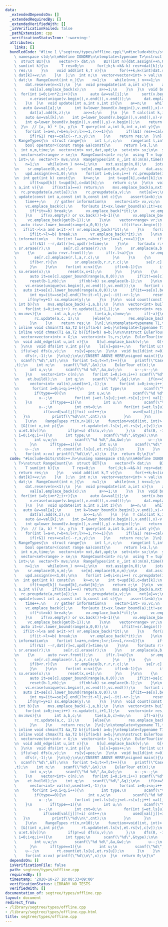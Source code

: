 ```yaml
---
data:
  _extendedDependsOn: []
  _extendedRequiredBy: []
  _extendedVerifiedWith: []
  _isVerificationFailed: false
  _pathExtension: cpp
  _verificationStatusIcon: ':warning:'
  attributes:
    links: []
  bundledCode: "#line 1 \"segtree/types/offline.cpp\"\n#include<bits/stdc++.h>\nusing\
    \ namespace std;\n\n#define IGNORE\n\ntemplate<typename T>\nstruct RangeCount{\n\
    \  struct BIT{\n    vector<T> dat;\n    BIT(int n){dat.assign(++n,0);}\n    T\
    \ sum(int k){\n      T res=0;\n      for(;k;k-=k&-k) res+=dat[k];\n      return\
    \ res;\n    }\n    void add(int k,T v){\n      for(++k;k<(int)dat.size();k+=k&-k)\
    \ dat[k]+=v;\n    }\n  };\n  int n;\n  vector<vector<int> > val;\n  vector<BIT>\
    \ dat;\n  RangeCount(int n_){\n    n=1;\n    while(n<n_) n<<=1;\n    val.assign(n<<1,vector<int>());\n\
    \    dat.reserve(n<<1);\n  }\n  void preupdate(int a,int x){\n    a+=n;\n    while(a){\n\
    \      val[a].emplace_back(x);\n      a>>=1;\n    }\n  }\n  void build(){\n  \
    \  for(int i=0;i<n*2;i++){\n      auto &v=val[i];\n      sort(v.begin(),v.end());\n\
    \      v.erase(unique(v.begin(),v.end()),v.end());\n      dat.emplace_back(v.size());\n\
    \    }\n  }\n  void update(int a,int x,int z){\n    a+=n;\n    while(a){\n   \
    \   auto &v=val[a];\n      int k=lower_bound(v.begin(),v.end(),x)-v.begin();\n\
    \      dat[a].add(k,z);\n      a>>=1;\n    }\n  }\n  T calc(int k,int x,int y){\n\
    \    auto &v=val[k];\n    int p=lower_bound(v.begin(),v.end(),x)-v.begin();\n\
    \    int q=lower_bound(v.begin(),v.end(),y)-v.begin();\n    return dat[k].sum(q)-dat[k].sum(p);\n\
    \  }\n  // [a, b) * [x, y)\n  T query(int a,int b,int x,int y){\n    T res=0;\n\
    \    for(int l=a+n,r=b+n;l<r;l>>=1,r>>=1){\n      if(l&1) res+=calc(l++,x,y);\n\
    \      if(r&1) res+=calc(--r,x,y);\n    }\n    return res;\n  }\n};\n\nstruct\
    \ RangeTypes{\n  struct range{\n    int l,r,c;\n    range(int l,int r,int c):l(l),r(r),c(c){}\n\
    \    bool operator<(const range &a)const{\n      return l<a.l;\n    }\n  };\n\n\
    \  int n,m,time;\n  vector<int> nxt,dat,upd;\n  set<int> sx;\n\n  set<range> sr;\n\
    \  vector<set<range> > se;\n  RangeCount<int> rc;\n  using T = tuple<int, int,\
    \ int>;\n  vector<T> mvs;\n\n  RangeTypes(int n_,int m):m(m),time(0),se(m+1),rc(n_){\n\
    \    n=1;\n    while(n<n_) n<<=1;\n\n    nxt.assign(n,0);\n    iota(nxt.begin(),nxt.end(),1);\n\
    \n    sr.emplace(0,n,m);\n    se[m].emplace(0,n,m);\n\n    dat.assign(n<<1,0);\n\
    \    upd.assign(n<<1,0);\n\n    for(int i=0;i<n;i++) rc.preupdate(i,i+1);\n  }\n\
    \n  int get(int k) const{\n    k+=n;\n    int t=upd[k],c=dat[k];\n    while(k>>=1)\n\
    \      if(t<upd[k]) t=upd[k],c=dat[k];\n    return c;\n  }\n\n  void reset(int\
    \ a,int v){\n    if(nxt[a]==v) return;\n    mvs.emplace_back(a,nxt[a],v);\n  \
    \  rc.preupdate(a,nxt[a]);\n    rc.preupdate(a,v);\n    nxt[a]=v;\n  }\n\n  void\
    \ update(const int a,const int b,const int c){\n    assert(a<b);\n    assert(c<m);\n\
    \    time++;\n    // gather information\n    vector<int> vx,vc;\n    if(a) vc.emplace_back(get(a-1));\n\
    \    vc.emplace_back(c);\n    for(auto it=sx.lower_bound(a);it!=sx.end();++it){\n\
    \      if(*it>=b) break;\n      vx.emplace_back(*it);\n      vc.emplace_back(get(*it));\n\
    \    }\n    if(vx.empty() or vx.back()!=b-1){\n      vx.emplace_back(b-1);\n \
    \     vc.emplace_back(get(b-1));\n    }\n\n    vector<range> vr;\n    {\n    \
    \  auto it=sr.lower_bound(range(a,0,0));\n      if(it!=sr.begin()) --it;\n   \
    \   if(it->l<a and a<it->r) vr.emplace_back(*it);\n    }\n    for(auto it=sr.lower_bound(range(a,0,0));it!=sr.end();++it){\n\
    \      if(it->l>=b) break;\n      vr.emplace_back(*it);\n    }\n\n    // update\
    \ information\n    for(int l=a+n,r=b+n;l<r;l>>=1,r>>=1){\n      if(l&1) dat[l]=c,upd[l]=time,l++;\n\
    \      if(r&1) --r,dat[r]=c,upd[r]=time;\n    }\n\n    for(auto r:vr){\n     \
    \ sr.erase(r);\n      se[r.c].erase(r);\n    }\n    sr.emplace(a,b,c);\n    se[c].emplace(a,b,c);\n\
    \n    {\n      auto r=vr.front();\n      if(r.l<a){\n        sr.emplace(r.l,a,r.c);\n\
    \        se[r.c].emplace(r.l,a,r.c);\n      }\n    }\n    {\n      auto r=vr.back();\n\
    \      if(b<r.r){\n        sr.emplace(b,r.r,r.c);\n        se[r.c].emplace(b,r.r,r.c);\n\
    \      }\n    }\n\n    for(int x:vx){\n      if(x<b-1){\n        if(sx.count(x))\
    \ sx.erase(x);\n        reset(x,x+1);\n      }\n    }\n\n    {\n      int nb=n;\n\
    \      auto it=se[c].upper_bound(range(a,0,0));\n      if(it!=se[c].end()) nb=it->l;\n\
    \      reset(b-1,nb);\n      if(nb!=b) sx.emplace(b-1);\n    }\n\n    sort(vc.begin(),vc.end());\n\
    \    vc.erase(unique(vc.begin(),vc.end()),vc.end());\n    for(int x:vc){\n   \
    \   auto it=se[x].lower_bound(range(a,0,0));\n      if(it==se[x].begin()) continue;\n\
    \      int ny=(it==se[x].end()?n:it->l),y=(--it)->r-1;\n      reset(y,ny);\n \
    \     if(ny!=y+1) sx.emplace(y);\n    }\n  }\n\n  void count(const int a,const\
    \ int b){\n    mvs.emplace_back(-1,a,b);\n  }\n\n  vector<int> build(){\n    rc.build();\n\
    \    for(int i=0;i<n;i++) rc.update(i,i+1,1);\n    vector<int> res;\n    for(auto\
    \ mv:mvs){\n      int a,b,c;\n      tie(a,b,c)=mv;\n      if(~a){\n        rc.update(a,b,-1);\n\
    \        rc.update(a,c, 1);\n      }else{\n        res.emplace_back(rc.query(b,c,c,n<<1));\n\
    \      }\n    }\n    return res;\n  }\n};\n\ntemplate<typename T1,typename T2>\
    \ inline void chmin(T1 &a,T2 b){if(a>b) a=b;}\ntemplate<typename T1,typename T2>\
    \ inline void chmax(T1 &a,T2 b){if(a<b) a=b;}\n\n\nstruct EulerTour{\n  int n,pos;\n\
    \  vector<vector<int> > G;\n  vector<int> ls,rs;\n\n  EulerTour(int n):n(n),G(n),ls(n),rs(n){}\n\
    \n  void add_edge(int u,int v){\n    G[u].emplace_back(v);\n    G[v].emplace_back(u);\n\
    \  }\n\n  void dfs(int v,int p){\n    ls[v]=pos++;\n    for(int u:G[v])\n    \
    \  if(u!=p) dfs(u,v);\n    rs[v]=pos;\n  }\n\n  void build(int r=0){\n    pos=0;\n\
    \    dfs(r,-1);\n  }\n\n};\n\n//INSERT ABOVE HERE\nsigned main(){\n  int T;\n\
    \  scanf(\"%d\",&T);\n\n  for(int t=1;t<=T;t++){\n    printf(\"Case #%d:\\n\"\
    ,t);\n    int n;\n    scanf(\"%d\",&n);\n    EulerTour et(n);\n    for(int i=1;i<n;i++){\n\
    \      int u,v;\n      scanf(\"%d %d\",&u,&v);\n      u--;v--;\n      et.add_edge(u,v);\n\
    \    }\n    vector<int> c(n);\n    for(int i=0;i<n;i++) scanf(\"%d\",&c[i]);\n\
    \n    et.build();\n    int q;\n    scanf(\"%d\",&q);\n\n    if(n<=50000 or q<=50000){\n\
    \      vector<int> val(n),used(n+1,-1);\n      for(int i=0;i<n;i++) val[et.ls[i]]=c[i];\n\
    \n      for(int i=0;i<q;i++){\n        int type;\n        scanf(\"%d\",&type);\n\
    \        if(type==0){\n          int u,w;\n          scanf(\"%d %d\",&u,&w);\n\
    \          u--;\n          for(int j=et.ls[u];j<et.rs[u];j++) val[j]=w;\n    \
    \    }\n        if(type==1){\n          int u;\n          scanf(\"%d\",&u);\n\
    \          u--;\n          int cnt=0;\n          for(int j=et.ls[u];j<et.rs[u];j++){\n\
    \            if(used[val[j]]!=i) cnt++;\n            used[val[j]]=i;\n       \
    \   }\n          printf(\"%d\\n\",cnt);\n        }\n      }\n      continue;\n\
    \    }\n\n    RangeTypes rt(n,n+10);\n    function<void(int, int)> dfs=\n    \
    \  [&](int v,int p){\n        rt.update(et.ls[v],et.rs[v],c[v]);\n        for(int\
    \ u:et.G[v])\n          if(p!=u) dfs(u,v);\n      };\n    dfs(0, -1);\n\n    for(int\
    \ i=0;i<q;i++){\n      int type;\n      scanf(\"%d\",&type);\n\n      if(type==0){\n\
    \        int u,w;\n        scanf(\"%d %d\",&u,&w);\n        u--;\n        rt.update(et.ls[u],et.rs[u],w);\n\
    \      }\n      if(type==1){\n        int u;\n        scanf(\"%d\",&u);\n    \
    \    u--;\n        rt.count(et.ls[u],et.rs[u]);\n      }\n    }\n    auto vx=rt.build();\n\
    \    for(int x:vx) printf(\"%d\\n\",x);\n  }\n  return 0;\n}\n"
  code: "#include<bits/stdc++.h>\nusing namespace std;\n\n#define IGNORE\n\ntemplate<typename\
    \ T>\nstruct RangeCount{\n  struct BIT{\n    vector<T> dat;\n    BIT(int n){dat.assign(++n,0);}\n\
    \    T sum(int k){\n      T res=0;\n      for(;k;k-=k&-k) res+=dat[k];\n     \
    \ return res;\n    }\n    void add(int k,T v){\n      for(++k;k<(int)dat.size();k+=k&-k)\
    \ dat[k]+=v;\n    }\n  };\n  int n;\n  vector<vector<int> > val;\n  vector<BIT>\
    \ dat;\n  RangeCount(int n_){\n    n=1;\n    while(n<n_) n<<=1;\n    val.assign(n<<1,vector<int>());\n\
    \    dat.reserve(n<<1);\n  }\n  void preupdate(int a,int x){\n    a+=n;\n    while(a){\n\
    \      val[a].emplace_back(x);\n      a>>=1;\n    }\n  }\n  void build(){\n  \
    \  for(int i=0;i<n*2;i++){\n      auto &v=val[i];\n      sort(v.begin(),v.end());\n\
    \      v.erase(unique(v.begin(),v.end()),v.end());\n      dat.emplace_back(v.size());\n\
    \    }\n  }\n  void update(int a,int x,int z){\n    a+=n;\n    while(a){\n   \
    \   auto &v=val[a];\n      int k=lower_bound(v.begin(),v.end(),x)-v.begin();\n\
    \      dat[a].add(k,z);\n      a>>=1;\n    }\n  }\n  T calc(int k,int x,int y){\n\
    \    auto &v=val[k];\n    int p=lower_bound(v.begin(),v.end(),x)-v.begin();\n\
    \    int q=lower_bound(v.begin(),v.end(),y)-v.begin();\n    return dat[k].sum(q)-dat[k].sum(p);\n\
    \  }\n  // [a, b) * [x, y)\n  T query(int a,int b,int x,int y){\n    T res=0;\n\
    \    for(int l=a+n,r=b+n;l<r;l>>=1,r>>=1){\n      if(l&1) res+=calc(l++,x,y);\n\
    \      if(r&1) res+=calc(--r,x,y);\n    }\n    return res;\n  }\n};\n\nstruct\
    \ RangeTypes{\n  struct range{\n    int l,r,c;\n    range(int l,int r,int c):l(l),r(r),c(c){}\n\
    \    bool operator<(const range &a)const{\n      return l<a.l;\n    }\n  };\n\n\
    \  int n,m,time;\n  vector<int> nxt,dat,upd;\n  set<int> sx;\n\n  set<range> sr;\n\
    \  vector<set<range> > se;\n  RangeCount<int> rc;\n  using T = tuple<int, int,\
    \ int>;\n  vector<T> mvs;\n\n  RangeTypes(int n_,int m):m(m),time(0),se(m+1),rc(n_){\n\
    \    n=1;\n    while(n<n_) n<<=1;\n\n    nxt.assign(n,0);\n    iota(nxt.begin(),nxt.end(),1);\n\
    \n    sr.emplace(0,n,m);\n    se[m].emplace(0,n,m);\n\n    dat.assign(n<<1,0);\n\
    \    upd.assign(n<<1,0);\n\n    for(int i=0;i<n;i++) rc.preupdate(i,i+1);\n  }\n\
    \n  int get(int k) const{\n    k+=n;\n    int t=upd[k],c=dat[k];\n    while(k>>=1)\n\
    \      if(t<upd[k]) t=upd[k],c=dat[k];\n    return c;\n  }\n\n  void reset(int\
    \ a,int v){\n    if(nxt[a]==v) return;\n    mvs.emplace_back(a,nxt[a],v);\n  \
    \  rc.preupdate(a,nxt[a]);\n    rc.preupdate(a,v);\n    nxt[a]=v;\n  }\n\n  void\
    \ update(const int a,const int b,const int c){\n    assert(a<b);\n    assert(c<m);\n\
    \    time++;\n    // gather information\n    vector<int> vx,vc;\n    if(a) vc.emplace_back(get(a-1));\n\
    \    vc.emplace_back(c);\n    for(auto it=sx.lower_bound(a);it!=sx.end();++it){\n\
    \      if(*it>=b) break;\n      vx.emplace_back(*it);\n      vc.emplace_back(get(*it));\n\
    \    }\n    if(vx.empty() or vx.back()!=b-1){\n      vx.emplace_back(b-1);\n \
    \     vc.emplace_back(get(b-1));\n    }\n\n    vector<range> vr;\n    {\n    \
    \  auto it=sr.lower_bound(range(a,0,0));\n      if(it!=sr.begin()) --it;\n   \
    \   if(it->l<a and a<it->r) vr.emplace_back(*it);\n    }\n    for(auto it=sr.lower_bound(range(a,0,0));it!=sr.end();++it){\n\
    \      if(it->l>=b) break;\n      vr.emplace_back(*it);\n    }\n\n    // update\
    \ information\n    for(int l=a+n,r=b+n;l<r;l>>=1,r>>=1){\n      if(l&1) dat[l]=c,upd[l]=time,l++;\n\
    \      if(r&1) --r,dat[r]=c,upd[r]=time;\n    }\n\n    for(auto r:vr){\n     \
    \ sr.erase(r);\n      se[r.c].erase(r);\n    }\n    sr.emplace(a,b,c);\n    se[c].emplace(a,b,c);\n\
    \n    {\n      auto r=vr.front();\n      if(r.l<a){\n        sr.emplace(r.l,a,r.c);\n\
    \        se[r.c].emplace(r.l,a,r.c);\n      }\n    }\n    {\n      auto r=vr.back();\n\
    \      if(b<r.r){\n        sr.emplace(b,r.r,r.c);\n        se[r.c].emplace(b,r.r,r.c);\n\
    \      }\n    }\n\n    for(int x:vx){\n      if(x<b-1){\n        if(sx.count(x))\
    \ sx.erase(x);\n        reset(x,x+1);\n      }\n    }\n\n    {\n      int nb=n;\n\
    \      auto it=se[c].upper_bound(range(a,0,0));\n      if(it!=se[c].end()) nb=it->l;\n\
    \      reset(b-1,nb);\n      if(nb!=b) sx.emplace(b-1);\n    }\n\n    sort(vc.begin(),vc.end());\n\
    \    vc.erase(unique(vc.begin(),vc.end()),vc.end());\n    for(int x:vc){\n   \
    \   auto it=se[x].lower_bound(range(a,0,0));\n      if(it==se[x].begin()) continue;\n\
    \      int ny=(it==se[x].end()?n:it->l),y=(--it)->r-1;\n      reset(y,ny);\n \
    \     if(ny!=y+1) sx.emplace(y);\n    }\n  }\n\n  void count(const int a,const\
    \ int b){\n    mvs.emplace_back(-1,a,b);\n  }\n\n  vector<int> build(){\n    rc.build();\n\
    \    for(int i=0;i<n;i++) rc.update(i,i+1,1);\n    vector<int> res;\n    for(auto\
    \ mv:mvs){\n      int a,b,c;\n      tie(a,b,c)=mv;\n      if(~a){\n        rc.update(a,b,-1);\n\
    \        rc.update(a,c, 1);\n      }else{\n        res.emplace_back(rc.query(b,c,c,n<<1));\n\
    \      }\n    }\n    return res;\n  }\n};\n\ntemplate<typename T1,typename T2>\
    \ inline void chmin(T1 &a,T2 b){if(a>b) a=b;}\ntemplate<typename T1,typename T2>\
    \ inline void chmax(T1 &a,T2 b){if(a<b) a=b;}\n\n\nstruct EulerTour{\n  int n,pos;\n\
    \  vector<vector<int> > G;\n  vector<int> ls,rs;\n\n  EulerTour(int n):n(n),G(n),ls(n),rs(n){}\n\
    \n  void add_edge(int u,int v){\n    G[u].emplace_back(v);\n    G[v].emplace_back(u);\n\
    \  }\n\n  void dfs(int v,int p){\n    ls[v]=pos++;\n    for(int u:G[v])\n    \
    \  if(u!=p) dfs(u,v);\n    rs[v]=pos;\n  }\n\n  void build(int r=0){\n    pos=0;\n\
    \    dfs(r,-1);\n  }\n\n};\n\n//INSERT ABOVE HERE\nsigned main(){\n  int T;\n\
    \  scanf(\"%d\",&T);\n\n  for(int t=1;t<=T;t++){\n    printf(\"Case #%d:\\n\"\
    ,t);\n    int n;\n    scanf(\"%d\",&n);\n    EulerTour et(n);\n    for(int i=1;i<n;i++){\n\
    \      int u,v;\n      scanf(\"%d %d\",&u,&v);\n      u--;v--;\n      et.add_edge(u,v);\n\
    \    }\n    vector<int> c(n);\n    for(int i=0;i<n;i++) scanf(\"%d\",&c[i]);\n\
    \n    et.build();\n    int q;\n    scanf(\"%d\",&q);\n\n    if(n<=50000 or q<=50000){\n\
    \      vector<int> val(n),used(n+1,-1);\n      for(int i=0;i<n;i++) val[et.ls[i]]=c[i];\n\
    \n      for(int i=0;i<q;i++){\n        int type;\n        scanf(\"%d\",&type);\n\
    \        if(type==0){\n          int u,w;\n          scanf(\"%d %d\",&u,&w);\n\
    \          u--;\n          for(int j=et.ls[u];j<et.rs[u];j++) val[j]=w;\n    \
    \    }\n        if(type==1){\n          int u;\n          scanf(\"%d\",&u);\n\
    \          u--;\n          int cnt=0;\n          for(int j=et.ls[u];j<et.rs[u];j++){\n\
    \            if(used[val[j]]!=i) cnt++;\n            used[val[j]]=i;\n       \
    \   }\n          printf(\"%d\\n\",cnt);\n        }\n      }\n      continue;\n\
    \    }\n\n    RangeTypes rt(n,n+10);\n    function<void(int, int)> dfs=\n    \
    \  [&](int v,int p){\n        rt.update(et.ls[v],et.rs[v],c[v]);\n        for(int\
    \ u:et.G[v])\n          if(p!=u) dfs(u,v);\n      };\n    dfs(0, -1);\n\n    for(int\
    \ i=0;i<q;i++){\n      int type;\n      scanf(\"%d\",&type);\n\n      if(type==0){\n\
    \        int u,w;\n        scanf(\"%d %d\",&u,&w);\n        u--;\n        rt.update(et.ls[u],et.rs[u],w);\n\
    \      }\n      if(type==1){\n        int u;\n        scanf(\"%d\",&u);\n    \
    \    u--;\n        rt.count(et.ls[u],et.rs[u]);\n      }\n    }\n    auto vx=rt.build();\n\
    \    for(int x:vx) printf(\"%d\\n\",x);\n  }\n  return 0;\n}\n"
  dependsOn: []
  isVerificationFile: false
  path: segtree/types/offline.cpp
  requiredBy: []
  timestamp: '2020-10-27 18:08:33+09:00'
  verificationStatus: LIBRARY_NO_TESTS
  verifiedWith: []
documentation_of: segtree/types/offline.cpp
layout: document
redirect_from:
- /library/segtree/types/offline.cpp
- /library/segtree/types/offline.cpp.html
title: segtree/types/offline.cpp
---
```

